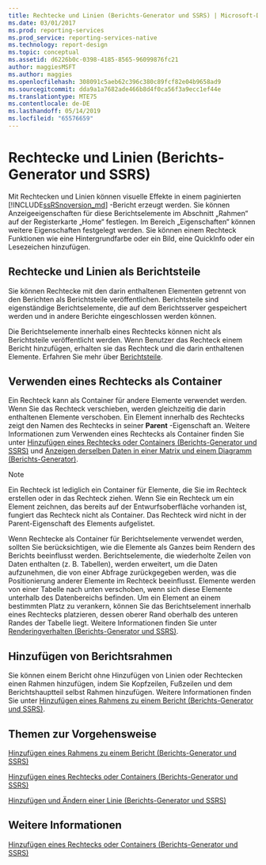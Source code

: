 ```yaml
---
title: Rechtecke und Linien (Berichts-Generator und SSRS) | Microsoft-Dokumentation
ms.date: 03/01/2017
ms.prod: reporting-services
ms.prod_service: reporting-services-native
ms.technology: report-design
ms.topic: conceptual
ms.assetid: d6226b0c-0398-4185-8565-96099876fc21
author: maggiesMSFT
ms.author: maggies
ms.openlocfilehash: 308091c5aeb62c396c380c89fcf82e04b9658ad9
ms.sourcegitcommit: dda9a1a7682ade466b8d4f0ca56f3a9ecc1ef44e
ms.translationtype: MTE75
ms.contentlocale: de-DE
ms.lasthandoff: 05/14/2019
ms.locfileid: "65576659"
---
```

# <a name="rectangles-and-lines-report-builder-and-ssrs"></a>Rechtecke und Linien (Berichts-Generator und SSRS)
  Mit Rechtecken und Linien können visuelle Effekte in einem paginierten [!INCLUDE[ssRSnoversion_md](../../includes/ssrsnoversion-md.md)] -Bericht erzeugt werden. Sie können Anzeigeeigenschaften für diese Berichtselemente im Abschnitt „Rahmen“ auf der Registerkarte „Home“ festlegen. Im Bereich „Eigenschaften“ können weitere Eigenschaften festgelegt werden. Sie können einem Rechteck Funktionen wie eine Hintergrundfarbe oder ein Bild, eine QuickInfo oder ein Lesezeichen hinzufügen.  
  
##  <a name="RectanglesLinesReportParts"></a> Rechtecke und Linien als Berichtsteile  
 Sie können Rechtecke mit den darin enthaltenen Elementen getrennt von den Berichten als Berichtsteile veröffentlichen. Berichtsteile sind eigenständige Berichtselemente, die auf dem Berichtsserver gespeichert werden und in andere Berichte eingeschlossen werden können.  
  
 Die Berichtselemente innerhalb eines Rechtecks können nicht als Berichtsteile veröffentlicht werden. Wenn Benutzer das Rechteck einem Bericht hinzufügen, erhalten sie das Rechteck und die darin enthaltenen Elemente.  Erfahren Sie mehr über [Berichtsteile](../../reporting-services/report-design/report-parts-report-builder-and-ssrs.md).  
  
##  <a name="RectangleAsContainer"></a> Verwenden eines Rechtecks als Container  
 Ein Rechteck kann als Container für andere Elemente verwendet werden. Wenn Sie das Rechteck verschieben, werden gleichzeitig die darin enthaltenen Elemente verschoben. Ein Element innerhalb des Rechtecks zeigt den Namen des Rechtecks in seiner **Parent** -Eigenschaft an. Weitere Informationen zum Verwenden eines Rechtecks als Container finden Sie unter [Hinzufügen eines Rechtecks oder Containers (Berichts-Generator und SSRS)](../../reporting-services/report-design/add-a-rectangle-or-container-report-builder-and-ssrs.md) und [Anzeigen derselben Daten in einer Matrix und einem Diagramm (Berichts-Generator)](../../reporting-services/report-design/display-the-same-data-on-a-matrix-and-a-chart-report-builder.md).  
  
> [!NOTE]  
>  Ein Rechteck ist lediglich ein Container für Elemente, die Sie im Rechteck erstellen oder in das Rechteck ziehen. Wenn Sie ein Rechteck um ein Element zeichnen, das bereits auf der Entwurfsoberfläche vorhanden ist, fungiert das Rechteck nicht als Container. Das Rechteck wird nicht in der Parent-Eigenschaft des Elements aufgelistet.  
  
 Wenn Rechtecke als Container für Berichtselemente verwendet werden, sollten Sie berücksichtigen, wie die Elemente als Ganzes beim Rendern des Berichts beeinflusst werden. Berichtselemente, die wiederholte Zeilen von Daten enthalten (z. B. Tabellen), werden erweitert, um die Daten aufzunehmen, die von einer Abfrage zurückgegeben werden, was die Positionierung anderer Elemente im Rechteck beeinflusst. Elemente werden von einer Tabelle nach unten verschoben, wenn sich diese Elemente unterhalb des Datenbereichs befinden. Um ein Element an einem bestimmten Platz zu verankern, können Sie das Berichtselement innerhalb eines Rechtecks platzieren, dessen oberer Rand oberhalb des unteren Randes der Tabelle liegt. Weitere Informationen finden Sie unter [Renderingverhalten &#40;Berichts-Generator und SSRS&#41;](../../reporting-services/report-design/rendering-behaviors-report-builder-and-ssrs.md).  
  
##  <a name="ReportBorder"></a> Hinzufügen von Berichtsrahmen  
 Sie können einem Bericht ohne Hinzufügen von Linien oder Rechtecken einen Rahmen hinzufügen, indem Sie Kopfzeilen, Fußzeilen und dem Berichtshauptteil selbst Rahmen hinzufügen. Weitere Informationen finden Sie unter [Hinzufügen eines Rahmens zu einem Bericht &#40;Berichts-Generator und SSRS&#41;](../../reporting-services/report-design/add-a-border-to-a-report-report-builder-and-ssrs.md).  
  
##  <a name="HowTo"></a> Themen zur Vorgehensweise  
 [Hinzufügen eines Rahmens zu einem Bericht &#40;Berichts-Generator und SSRS&#41;](../../reporting-services/report-design/add-a-border-to-a-report-report-builder-and-ssrs.md)  
  
 [Hinzufügen eines Rechtecks oder Containers &#40;Berichts-Generator und SSRS&#41;](../../reporting-services/report-design/add-a-rectangle-or-container-report-builder-and-ssrs.md)  
  
 [Hinzufügen und Ändern einer Linie &#40;Berichts-Generator und SSRS&#41;](../../reporting-services/report-design/add-and-modify-a-line-report-builder-and-ssrs.md)  
  
## <a name="see-also"></a>Weitere Informationen  
 [Hinzufügen eines Rechtecks oder Containers &#40;Berichts-Generator und SSRS&#41;](../../reporting-services/report-design/add-a-rectangle-or-container-report-builder-and-ssrs.md)  
  
  
